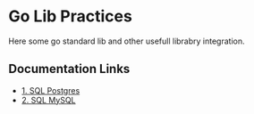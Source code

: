 # Go Lib Practices

Here some go standard lib and other usefull librabry integration.

## Documentation Links
* [1. SQL Postgres](1.%20sql-postgres/README.md)
* [2. SQL MySQL](1.%20sql-mysql/README.md)
